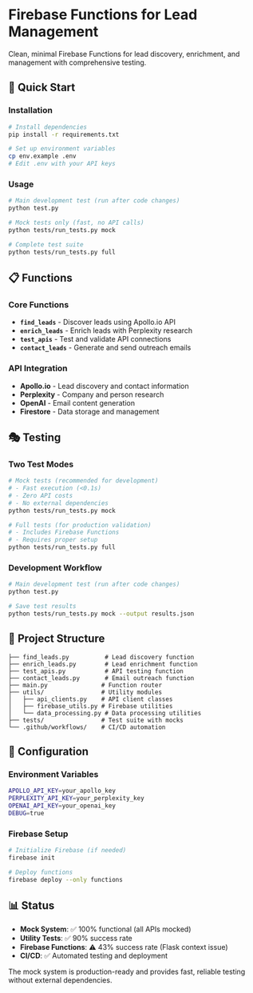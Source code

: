# Firebase Functions for Lead Management

Clean, minimal Firebase Functions for lead discovery, enrichment, and management with comprehensive testing.

## 🚀 Quick Start

### Installation
```bash
# Install dependencies
pip install -r requirements.txt

# Set up environment variables
cp env.example .env
# Edit .env with your API keys
```

### Usage
```bash
# Main development test (run after code changes)
python test.py

# Mock tests only (fast, no API calls)
python tests/run_tests.py mock

# Complete test suite
python tests/run_tests.py full
```

## 📋 Functions

### Core Functions
- **`find_leads`** - Discover leads using Apollo.io API
- **`enrich_leads`** - Enrich leads with Perplexity research
- **`test_apis`** - Test and validate API connections
- **`contact_leads`** - Generate and send outreach emails

### API Integration
- **Apollo.io** - Lead discovery and contact information
- **Perplexity** - Company and person research
- **OpenAI** - Email content generation
- **Firestore** - Data storage and management

## 🎭 Testing

### Two Test Modes
```bash
# Mock tests (recommended for development)
# - Fast execution (<0.1s)
# - Zero API costs
# - No external dependencies
python tests/run_tests.py mock

# Full tests (for production validation)
# - Includes Firebase Functions
# - Requires proper setup
python tests/run_tests.py full
```

### Development Workflow
```bash
# Main development test (run after code changes)
python test.py

# Save test results
python tests/run_tests.py mock --output results.json
```

## 📁 Project Structure

```
├── find_leads.py          # Lead discovery function
├── enrich_leads.py        # Lead enrichment function  
├── test_apis.py           # API testing function
├── contact_leads.py       # Email outreach function
├── main.py               # Function router
├── utils/                # Utility modules
│   ├── api_clients.py    # API client classes
│   ├── firebase_utils.py # Firebase utilities
│   └── data_processing.py # Data processing utilities
├── tests/                # Test suite with mocks
└── .github/workflows/    # CI/CD automation
```

## 🔧 Configuration

### Environment Variables
```bash
APOLLO_API_KEY=your_apollo_key
PERPLEXITY_API_KEY=your_perplexity_key  
OPENAI_API_KEY=your_openai_key
DEBUG=true
```

### Firebase Setup
```bash
# Initialize Firebase (if needed)
firebase init

# Deploy functions
firebase deploy --only functions
```

## 📊 Status

- **Mock System**: ✅ 100% functional (all APIs mocked)
- **Utility Tests**: ✅ 90% success rate  
- **Firebase Functions**: ⚠️ 43% success rate (Flask context issue)
- **CI/CD**: ✅ Automated testing and deployment

The mock system is production-ready and provides fast, reliable testing without external dependencies. 